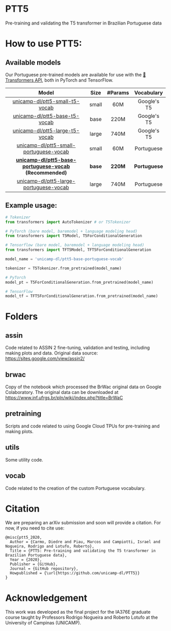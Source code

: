 # PTT5
Pre-training and validating the T5 transformer in Brazilian Portuguese data

# How to use PTT5:

## Available models
Our Portuguese pre-trained models are available for use with the  [🤗Transformers API](https://github.com/huggingface/transformers), both in PyTorch and TensorFlow.

<!-- Com link -->
| Model                                    | Size                                                   | #Params  | Vocabulary         |
| :-:                                      | :-:                                                            | :-:      | :-:                |
| [unicamp-dl/ptt5-small-t5-vocab](https://huggingface.co/unicamp-dl/ptt5-small-t5-vocab)                   | small | 60M  | Google's T5 |
| [unicamp-dl/ptt5-base-t5-vocab](https://huggingface.co/unicamp-dl/ptt5-base-t5-vocab)                     | base  | 220M | Google's T5 |
| [unicamp-dl/ptt5-large-t5-vocab](https://huggingface.co/unicamp-dl/ptt5-large-t5-vocab)                   | large | 740M | Google's T5 |
| [unicamp-dl/ptt5-small-portuguese-vocab](https://huggingface.co/unicamp-dl/ptt5-small-portuguese-vocab)   | small | 60M  | Portuguese  |
| **[unicamp-dl/ptt5-base-portuguese-vocab](https://huggingface.co/unicamp-dl/ptt5-base-portuguese-vocab)** **(Recommended)**     | **base**  | **220M** | **Portuguese**  |
| [unicamp-dl/ptt5-large-portuguese-vocab](https://huggingface.co/unicamp-dl/ptt5-large-portuguese-vocab)   | large | 740M | Portuguese  |



## Example usage:
```python
# Tokenizer
from transformers import AutoTokenizer # or T5Tokenizer

# PyTorch (bare model, baremodel + language modeling head)
from transformers import T5Model, T5ForConditionalGeneration

# Tensorflow (bare model, baremodel + language modeling head)
from transformers import TFT5Model, TFT5ForConditionalGeneration

model_name = 'unicamp-dl/ptt5-base-portuguese-vocab'

tokenizer = T5Tokenizer.from_pretrained(model_name)

# PyTorch
model_pt = T5ForConditionalGeneration.from_pretrained(model_name)

# TensorFlow
model_tf = TFT5ForConditionalGeneration.from_pretrained(model_name)
```

# Folders

## assin
Code related to ASSIN 2 fine-tuning, validation and testing, including making plots and data.
Original data source: https://sites.google.com/view/assin2/

## brwac
Copy of the notebook which processed the BrWac original data on Google Colaboratory.
The original data can be downloaded at https://www.inf.ufrgs.br/pln/wiki/index.php?title=BrWaC

## pretraining
Scripts and code related to using Google Cloud TPUs for pre-training and making plots.

## utils
Some utility code.

## vocab
Code related to the creation of the custom Portuguese vocabulary.

# Citation
We are preparing an arXiv submission and soon will provide a citation. For now, if you need to cite use:

    @misc{ptt5_2020,
      Author = {Carmo, Diedre and Piau, Marcos and Campiotti, Israel and Nogueira, Rodrigo and Lotufo, Roberto},
      Title = {PTT5: Pre-training and validating the T5 transformer in Brazilian Portuguese data},
      Year = {2020},
      Publisher = {GitHub},
      Journal = {GitHub repository},
      Howpublished = {\url{https://github.com/unicamp-dl/PTT5}}
    }

# Acknowledgement

This work was developed as the final project for the IA376E graduate course taught by Professors Rodrigo Nogueira and Roberto Lotufo at the University of Campinas (UNICAMP).
